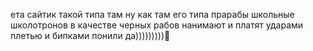 ета сайтик такой типа там ну как там его типа прарабы школьные школотронов в качестве черных рабов нанимают и платят ударами плетью и бипками понили да)))))))))🥸
